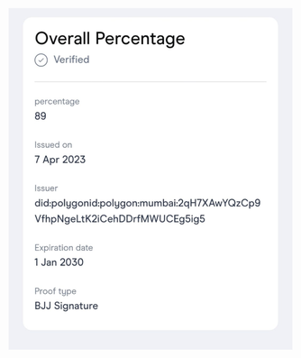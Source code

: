 ![Claim Snapshot](https://github.com/0xManishi/BUIDL_IRL_PolygonID/blob/main/snapshot.jpeg?raw=true)